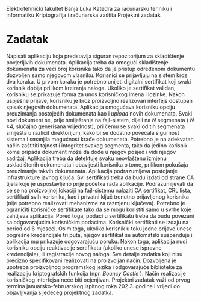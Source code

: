 Elektrotehnički fakultet Banja Luka
Katedra za računarsku tehniku i informatiku
Kriptografija i računarska zaštita
Projektni zadatak

# Zadatak

Napisati aplikaciju koja predstavlja siguran repozitorijum za skladištenje povjerljivih
dokumenata. Aplikacija treba da omogući skladištenje dokumenata za veći broj korisnika
tako da je pristup određenom dokumentu dozvoljen samo njegovom vlasniku.
Korisnici se prijavljuju na sistem kroz dva koraka. U prvom koraku je potrebno unijeti
digitalni sertifikat koji svaki korisnik dobija prilikom kreiranja naloga. Ukoliko je sertifikat
validan, korisniku se prikazuje forma za unos korisničkog imena i lozinke. Nakon uspješne
prijave, korisniku je kroz proizvoljno realizovan interfejs dostupan spisak njegovih
dokumenata.
Aplikacija omogućava korisniku opciju preuzimanja postojećih dokumenata kao i
_upload_ novih dokumenata. Svaki novi dokument se, prije smiještanja na fajl-sistem, dijeli na
_N_ segmenata ( _N_ ≥4, slučajno generisana vrijednost), pri čemu se svaki od tih segmenata
smiješta u različit direktorijum, kako bi se dodatno povećala sigurnost sistema i smanjila
mogućnost krađe dokumenata. Potrebno je na adekvatan način zaštititi tajnost i integritet
svakog segmenta, tako da jedino korisnik kome pripada dokument može da dođe u njegov
posjed i vidi njegov sadržaj. Aplikacija treba da detektuje svaku neovlaštenu izmjenu
uskladištenih dokumenata i obavijesti korisnika o tome, prilikom pokušaja preuzimanja
takvih dokumenata.
Aplikacija podrazumijeva postojanje infrastrukture javnog ključa. Svi sertifikati treba
da budu izdati od strane CA tijela koje je uspostavljeno prije početka rada aplikacije.
Podrazumijevati da će se na proizvoljnoj lokaciji na fajl-sistemu nalaziti CA sertifikat, CRL
lista, sertifikati svih korisnika, kao i privatni ključ trenutno prijavljenog korisnika (nije
potrebno realizovati mehanizme za razmjenu ključeva). Potrebno je ograničiti korisničke
sertifikate tako da se mogu koristiti samo u svrhe koje zahtijeva aplikacija. Pored toga,
podaci u sertifikatu treba da budu povezani sa odgovarajućim korisničkim podacima.
Korisnički sertifikati se izdaju na period od 6 mjeseci. Osim toga, ukoliko korisnik u toku
jedne prijave unese pogrešne kredencijale tri puta, njegov sertifikat se automatski
suspenduje i aplikacija mu prikazuje odgovarajuću poruku. Nakon toga, aplikacija nudi
korisniku opciju reaktivacije sertifikata (ukoliko unese ispravne kredencijale), ili registracije
novog naloga.
Sve detalje zadatka koji nisu precizno specifikovani realizovati na proizvoljan način.
Dozvoljena je upotreba proizvoljnog programskog jezika i odgovarajuće biblioteke za
realizaciju kriptografskih funkcija (npr. _Bouncy Castle_ ). Način realizacije korisničkog
interfejsa neće biti ocjenjivan.
Projektni zadatak važi od prvog termina januarsko-februarskog ispitnog roka 202 3.
godine i vrijedi do objavljivanja sljedećeg projektnog zadatka.


